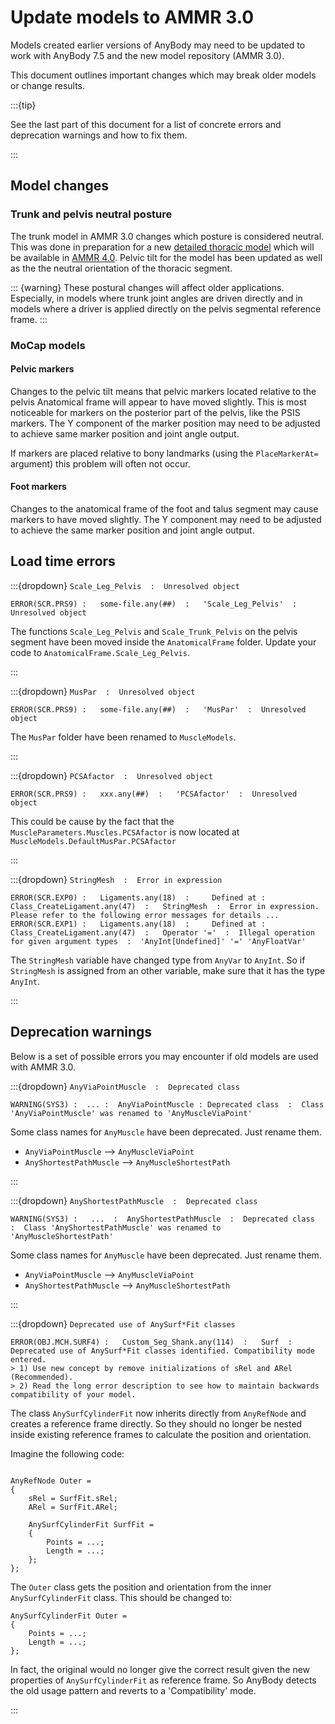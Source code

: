 # Update models to AMMR 3.0

Models created earlier versions of AnyBody may need to be updated to work with
AnyBody 7.5 and the new model repository (AMMR 3.0).

This document outlines important changes which may break
older models or change results.

:::{tip} 

See the last part of this document for a list of concrete errors and deprecation
warnings and how to fix them. 

:::

## Model changes

### Trunk and pelvis neutral posture

The trunk model in AMMR 3.0 changes which posture is considered
neutral. This was done in preparation for a new [detailed thoracic
model](#thoracic-model) which will be available in [AMMR 4.0](https://github.com/anybody/ammr). Pelvic tilt for the model has been updated as well as the the neutral orientation of the thoracic segment.

::: {warning}
These postural changes will affect older applications. Especially, in models
where trunk joint angles are driven directly and in models where a driver is applied directly on the pelvis segmental reference frame.
:::

### MoCap models

#### Pelvic markers

Changes to the pelvic tilt means that pelvic markers located relative to the
pelvis Anatomical frame will appear to have moved slightly. This is most
noticeable for markers on the posterior part of the pelvis, like the PSIS
markers. The Y component of the marker position may need to be adjusted to achieve same marker position and joint angle output. 

If markers are placed relative to bony landmarks (using the `PlaceMarkerAt=`
argument) this problem will often not occur.

#### Foot markers

Changes to the anatomical frame of the foot and talus segment may cause markers
to have moved slightly. The Y component may need to be adjusted to achieve the
same marker position and joint angle output.


## Load time errors

:::{dropdown} `Scale_Leg_Pelvis  :  Unresolved object`


```
ERROR(SCR.PRS9) :   some-file.any(##)  :   'Scale_Leg_Pelvis'  :  Unresolved object
```

The functions `Scale_Leg_Pelvis` and `Scale_Trunk_Pelvis` on the pelvis segment have been moved inside the `AnatomicalFrame` folder. 
Update your code to `AnatomicalFrame.Scale_Leg_Pelvis`.

:::


:::{dropdown} `MusPar  :  Unresolved object`


```
ERROR(SCR.PRS9) :   some-file.any(##)  :   'MusPar'  :  Unresolved object
```

The `MusPar` folder have been renamed to `MuscleModels`. 

:::



:::{dropdown} `PCSAfactor  :  Unresolved object`

```
ERROR(SCR.PRS9) :   xxx.any(##)  :   'PCSAfactor'  :  Unresolved object
```

This could be cause by the fact that the `MuscleParameters.Muscles.PCSAfactor` is  now located at `MuscleModels.DefaultMusPar.PCSAfactor`

:::


:::{dropdown} `StringMesh  :  Error in expression`

```
ERROR(SCR.EXP0) :   Ligaments.any(18)  :     Defined at :   Class_CreateLigament.any(47)  :   StringMesh  :  Error in expression. Please refer to the following error messages for details ...
ERROR(SCR.EXP1) :   Ligaments.any(18)  :     Defined at :   Class_CreateLigament.any(47)  :   Operator '='  :  Illegal operation for given argument types  :  'AnyInt[Undefined]' '=' 'AnyFloatVar'
```

The `StringMesh` variable have changed type from `AnyVar` to `AnyInt`. So if `StringMesh` is assigned from an other variable, make sure that it has the type `AnyInt`.

:::

## Deprecation warnings

Below is a set of possible errors you may encounter if old models are used with AMMR 3.0. 


:::{dropdown} `AnyViaPointMuscle  :  Deprecated class`

```
WARNING(SYS3) :  ... :  AnyViaPointMuscle : Deprecated class  :  Class 'AnyViaPointMuscle' was renamed to 'AnyMuscleViaPoint'
```
Some class names for `AnyMuscle` have been deprecated. Just rename them. 

*  `AnyViaPointMuscle` --> `AnyMuscleViaPoint`
*  `AnyShortestPathMuscle` --> `AnyMuscleShortestPath`

:::


:::{dropdown} `AnyShortestPathMuscle  :  Deprecated class`

```
WARNING(SYS3) :   ...  :  AnyShortestPathMuscle  :  Deprecated class  :  Class 'AnyShortestPathMuscle' was renamed to 'AnyMuscleShortestPath'
```
Some class names for `AnyMuscle` have been deprecated. Just rename them. 

*  `AnyViaPointMuscle` --> `AnyMuscleViaPoint`
*  `AnyShortestPathMuscle` --> `AnyMuscleShortestPath`

:::



:::{dropdown} `Deprecated use of AnySurf*Fit classes`


```
ERROR(OBJ.MCH.SURF4) :   Custom_Seg_Shank.any(114)  :   Surf  :  Deprecated use of AnySurf*Fit classes identified. Compatibility mode entered. 
> 1) Use new concept by remove initializations of sRel and ARel (Recommended). 
> 2) Read the long error description to see how to maintain backwards compatibility of your model. 
```

The class `AnySurfCylinderFit` now inherits directly from `AnyRefNode` and creates a reference frame directly. 
So they should no longer be nested inside existing reference frames to calculate the position and orientation.

Imagine the following code:

```AnyScriptDoc

AnyRefNode Outer = 
{
    sRel = SurfFit.sRel;
    ARel = SurfFit.ARel;

    AnySurfCylinderFit SurfFit = 
    {
        Points = ...; 
        Length = ...;
    };
};

```
The `Outer` class gets the position and orientation from the inner `AnySurfCylinderFit` class.
This should be changed to: 

```AnyScriptDoc
AnySurfCylinderFit Outer = 
{
    Points = ...; 
    Length = ...;
};

```

In fact, the original would no longer give the correct result given the new properties of `AnySurfCylinderFit` as reference frame.
So AnyBody detects the old usage pattern and reverts to a 'Compatibility' mode. 

:::

